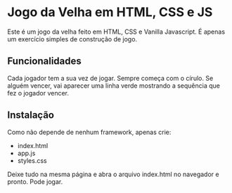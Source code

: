 # Jogo da Velha em HTML, CSS e JS

Este é um jogo da velha feito em HTML, CSS e Vanilla Javascript. É apenas um exercício simples de construção de jogo.

## Funcionalidades

Cada jogador tem a sua vez de jogar. Sempre começa com o círulo. Se alguém vencer, vai aparecer uma linha verde mostrando
a sequência que fez o jogador vencer.

## Instalação

Como não depende de nenhum framework, apenas crie:

- index.html
- app.js
- styles.css

Deixe tudo na mesma página e abra o arquivo index.html no navegador e pronto. Pode jogar.
